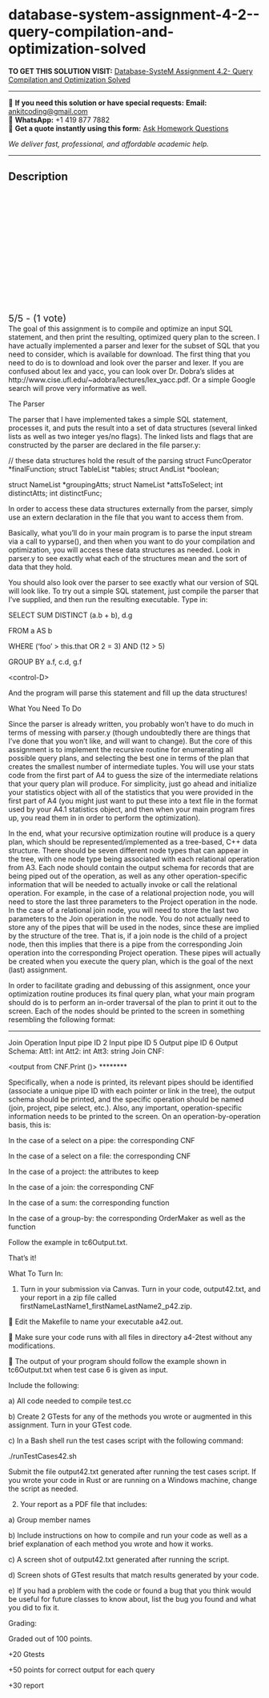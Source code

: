 # database-system-assignment-4-2--query-compilation-and-optimization-solved
**TO GET THIS SOLUTION VISIT:** [Database-SysteM Assignment 4.2- Query Compilation and Optimization Solved](https://www.ankitcodinghub.com/product/database-system-assignment-4-2-query-compilation-and-optimization-solved/)


---

📩 **If you need this solution or have special requests:** **Email:** ankitcoding@gmail.com  
📱 **WhatsApp:** +1 419 877 7882  
📄 **Get a quote instantly using this form:** [Ask Homework Questions](https://www.ankitcodinghub.com/services/ask-homework-questions/)

*We deliver fast, professional, and affordable academic help.*

---

<h2>Description</h2>



<div class="kk-star-ratings kksr-auto kksr-align-center kksr-valign-top" data-payload="{&quot;align&quot;:&quot;center&quot;,&quot;id&quot;:&quot;110181&quot;,&quot;slug&quot;:&quot;default&quot;,&quot;valign&quot;:&quot;top&quot;,&quot;ignore&quot;:&quot;&quot;,&quot;reference&quot;:&quot;auto&quot;,&quot;class&quot;:&quot;&quot;,&quot;count&quot;:&quot;1&quot;,&quot;legendonly&quot;:&quot;&quot;,&quot;readonly&quot;:&quot;&quot;,&quot;score&quot;:&quot;5&quot;,&quot;starsonly&quot;:&quot;&quot;,&quot;best&quot;:&quot;5&quot;,&quot;gap&quot;:&quot;4&quot;,&quot;greet&quot;:&quot;Rate this product&quot;,&quot;legend&quot;:&quot;5\/5 - (1 vote)&quot;,&quot;size&quot;:&quot;24&quot;,&quot;title&quot;:&quot;Database-SysteM  Assignment 4.2- Query Compilation and Optimization Solved&quot;,&quot;width&quot;:&quot;138&quot;,&quot;_legend&quot;:&quot;{score}\/{best} - ({count} {votes})&quot;,&quot;font_factor&quot;:&quot;1.25&quot;}">

<div class="kksr-stars">

<div class="kksr-stars-inactive">
            <div class="kksr-star" data-star="1" style="padding-right: 4px">


<div class="kksr-icon" style="width: 24px; height: 24px;"></div>
        </div>
            <div class="kksr-star" data-star="2" style="padding-right: 4px">


<div class="kksr-icon" style="width: 24px; height: 24px;"></div>
        </div>
            <div class="kksr-star" data-star="3" style="padding-right: 4px">


<div class="kksr-icon" style="width: 24px; height: 24px;"></div>
        </div>
            <div class="kksr-star" data-star="4" style="padding-right: 4px">


<div class="kksr-icon" style="width: 24px; height: 24px;"></div>
        </div>
            <div class="kksr-star" data-star="5" style="padding-right: 4px">


<div class="kksr-icon" style="width: 24px; height: 24px;"></div>
        </div>
    </div>

<div class="kksr-stars-active" style="width: 138px;">
            <div class="kksr-star" style="padding-right: 4px">


<div class="kksr-icon" style="width: 24px; height: 24px;"></div>
        </div>
            <div class="kksr-star" style="padding-right: 4px">


<div class="kksr-icon" style="width: 24px; height: 24px;"></div>
        </div>
            <div class="kksr-star" style="padding-right: 4px">


<div class="kksr-icon" style="width: 24px; height: 24px;"></div>
        </div>
            <div class="kksr-star" style="padding-right: 4px">


<div class="kksr-icon" style="width: 24px; height: 24px;"></div>
        </div>
            <div class="kksr-star" style="padding-right: 4px">


<div class="kksr-icon" style="width: 24px; height: 24px;"></div>
        </div>
    </div>
</div>


<div class="kksr-legend" style="font-size: 19.2px;">
            5/5 - (1 vote)    </div>
    </div>
The goal of this assignment is to compile and optimize an input SQL statement, and then print the resulting, optimized query plan to the screen. I have actually implemented a parser and lexer for the subset of SQL that you need to consider, which is available for download. The first thing that you need to do is to download and look over the parser and lexer. If you are confused about lex and yacc, you can look over Dr. Dobra’s slides at http://www.cise.ufl.edu/~adobra/lectures/lex_yacc.pdf. Or a simple Google search will prove very informative as well.

The Parser

The parser that I have implemented takes a simple SQL statement, processes it, and puts the result into a set of data structures (several linked lists as well as two integer yes/no flags). The linked lists and flags that are constructed by the parser are declared in the file parser.y:

// these data structures hold the result of the parsing struct FuncOperator *finalFunction; struct TableList *tables; struct AndList *boolean;

struct NameList *groupingAtts; struct NameList *attsToSelect; int distinctAtts; int distinctFunc;

In order to access these data structures externally from the parser, simply use an extern declaration in the file that you want to access them from.

Basically, what you’ll do in your main program is to parse the input stream via a call to yyparse(), and then when you want to do your compilation and optimization, you will access these data structures as needed. Look in parser.y to see exactly what each of the structures mean and the sort of data that they hold.

You should also look over the parser to see exactly what our version of SQL will look like. To try out a simple SQL statement, just compile the parser that I’ve supplied, and then run the resulting executable. Type in:

SELECT SUM DISTINCT (a.b + b), d.g

FROM a AS b

WHERE (‘foo’ &gt; this.that OR 2 = 3) AND (12 &gt; 5)

GROUP BY a.f, c.d, g.f

&lt;control-D&gt;

And the program will parse this statement and fill up the data structures!

What You Need To Do

Since the parser is already written, you probably won’t have to do much in terms of messing with parser.y (though undoubtedly there are things that I’ve done that you won’t like, and will want to change). But the core of this assignment is to implement the recursive routine for enumerating all possible query plans, and selecting the best one in terms of the plan that creates the smallest number of intermediate tuples. You will use your stats code from the first part of A4 to guess the size of the intermediate relations that your query plan will produce. For simplicity, just go ahead and initialize your statistics object with all of the statistics that you were provided in the first part of A4 (you might just want to put these into a text file in the format used by your A4.1 statistics object, and then when your main program fires up, you read them in in order to perform the optimization).

In the end, what your recursive optimization routine will produce is a query plan, which should be represented/implemented as a tree-based, C++ data structure. There should be seven different node types that can appear in the tree, with one node type being associated with each relational operation from A3. Each node should contain the output schema for records that are being piped out of the operation, as well as any other operation-specific information that will be needed to actually invoke or call the relational operation. For example, in the case of a relational projection node, you will need to store the last three parameters to the Project operation in the node. In the case of a relational join node, you will need to store the last two parameters to the Join operation in the node. You do not actually need to store any of the pipes that will be used in the nodes, since these are implied by the structure of the tree. That is, if a join node is the child of a project node, then this implies that there is a pipe from the corresponding Join operation into the corresponding Project operation. These pipes will actually be created when you execute the query plan, which is the goal of the next (last) assignment.

In order to facilitate grading and debussing of this assignment, once your optimization routine produces its final query plan, what your main program should do is to perform an in-order traversal of the plan to print it out to the screen. Each of the nodes should be printed to the screen in something resembling the following format:

********

Join Operation Input pipe ID 2 Input pipe ID 5 Output pipe ID 6 Output Schema: Att1: int Att2: int Att3: string Join CNF:

&lt;output from CNF.Print ()&gt; ********

Specifically, when a node is printed, its relevant pipes should be identified (associate a unique pipe ID with each pointer or link in the tree), the output schema should be printed, and the specific operation should be named (join, project, pipe select, etc.). Also, any important, operation-specific information needs to be printed to the screen. On an operation-by-operation basis, this is:

In the case of a select on a pipe: the corresponding CNF

In the case of a select on a file: the corresponding CNF

In the case of a project: the attributes to keep

In the case of a join: the corresponding CNF

In the case of a sum: the corresponding function

In the case of a group-by: the corresponding OrderMaker as well as the function

Follow the example in tc6Output.txt.

That’s it!

What To Turn In:

1. Turn in your submission via Canvas. Turn in your code, output42.txt, and your report in a zip file called firstNameLastName1_firstNameLastName2_p42.zip.

 Edit the Makefile to name your executable a42.out.

 Make sure your code runs with all files in directory a4-2test without any modifications.

 The output of your program should follow the example shown in tc6Output.txt when test case 6 is given as input.

Include the following:

a) All code needed to compile test.cc

b) Create 2 GTests for any of the methods you wrote or augmented in this assignment. Turn in your GTest code.

c) In a Bash shell run the test cases script with the following command:

./runTestCases42.sh

Submit the file output42.txt generated after running the test cases script. If you wrote your code in Rust or are running on a Windows machine, change the script as needed.

2. Your report as a PDF file that includes:

a) Group member names

b) Include instructions on how to compile and run your code as well as a brief explanation of each method you wrote and how it works.

c) A screen shot of output42.txt generated after running the script.

d) Screen shots of GTest results that match results generated by your code.

e) If you had a problem with the code or found a bug that you think would be useful for future classes to know about, list the bug you found and what you did to fix it.

Grading:

Graded out of 100 points.

+20 Gtests

+50 points for correct output for each query

+30 report
